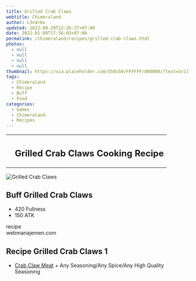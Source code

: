 ```yaml
---
title: Grilled Crab Claws
webtitle: Chimeraland
author: L3n4r0x
updated: 2022-09-29T13:26:37+07:00
date: 2022-01-09T17:56:03+07:00
permalink: /chimeraland/recipes/grilled-crab-claws.html
photos:
  - null
  - null
  - null
  - null
thumbnail: https://via.placeholder.com/550x50/FFFFFF/000000/?text=Grilled Crab Claws
tags:
  - Chimeraland
  - Recipe
  - Buff
  - Food
categories:
  - Games
  - Chimeraland
  - Recipes
---
```


<section id="bootstrap-wrapper"><link rel="stylesheet" href="https://cdn.statically.io/gh/dimaslanjaka/Web-Manajemen/40ac3225/css/bootstrap-4.5-wrapper.css"/><div class="row mb-2"><div class="col-md-12 mb-2"><table class="table" id="post-info"><tbody><tr><td></td><td><h1 class="fs-5">Grilled Crab Claws Cooking Recipe</h1></td></tr></tbody></table></div></div><div class="card mb-2"><div class="row g-0"><div class="col-sm-4 position-relative mb-2"><img src="https://via.placeholder.com/600" class="card-img fit-cover w-100 h-100" alt="Grilled Crab Claws" data-fancybox="true"/></div><div class="col-sm-8 mb-2"><div class="card-body"><h2 class="card-title fs-5">Buff Grilled Crab Claws</h2><div class="card-text"><ul><li>420 Fullness</li><li>150 ATK</li></ul></div><span class="badge rounded-pill bg-dark">recipe</span></div><div class="card-footer text-end text-muted">webmanajemen.com</div></div></div></div><div class="row mb-2"><div class="col-12 col-lg-6 recipe-item mb-2"><div class="card"><div class="card-body"><h2 class="card-title fs-5">Recipe Grilled Crab Claws 1</h2><div class="card-text"><ul><li><a class="text-decoration-none" href="/chimeraland/materials/crab-claw-meat.html">Crab Claw Meat</a><span> + </span>Any Seasoning/Any Spice/Any High Quality Seasoning</li></ul></div></div></div></div></div></section>